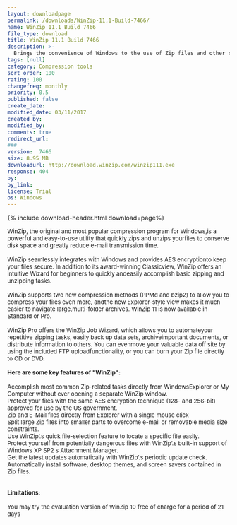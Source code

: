 ```yaml
---
layout: downloadpage
permalink: /downloads/WinZip-11,1-Build-7466/
name: WinZip 11.1 Build 7466
file_type: download
title: WinZip 11.1 Build 7466
description: >-
  Brings the convenience of Windows to the use of Zip files and other compression formats
tags: [null]
category: Compression tools
sort_order: 100
rating: 100
changefreq: monthly
priority: 0.5
published: false
create_date: 
modified_date: 03/11/2017
created_by: 
modified_by: 
comments: true
redirect_url: 
### 
version:  7466
size: 8.95 MB
downloadurl: http://download.winzip.com/winzip111.exe
response: 404
by: 
by_link: 
license: Trial 
os: Windows
---
```


{% include download-header.html download=page%}

<p style="fix-download-text !important">
<p><font size="2"><p>WinZip, the original and most popular compression program for Windows,is a powerful and easy-to-use utility that quickly zips and unzips yourfiles to conserve disk space and greatly reduce e-mail</a> transmission time. <br />
<br />
WinZip seamlessly integrates with Windows and provides AES encryptionto keep your files secure. In addition to its award-winning Classicview, WinZip offers an intuitive Wizard for beginners to quickly andeasily accomplish basic zipping and unzipping tasks. <br />
<br />
WinZip supports two new compression methods (PPMd and bzip2) to allow you to compress your files even more, andthe new Explorer-style view makes it much easier to navigate large,multi-folder archives. WinZip 11 is now available in Standard or Pro. <br />
<br />
WinZip Pro offers the WinZip Job Wizard, which allows you to automateyour repetitive zipping tasks, easily back up data sets, archiveimportant documents, or distribute information to others. You can evenmove your valuable data off site by using the included FTP uploadfunctionality, or you can burn your Zip file directly to CD or DVD.<br />
<br />
<span><strong>Here are some key features of "WinZip":</strong></span><br />
<br />
Accomplish most common Zip-related tasks directly from WindowsExplorer or My Computer without ever opening a separate WinZip window.<br />
Protect your files with the same AES encryption technique (128- and 256-bit) approved for use by the US government. <br />
Zip and E-Mail files directly from Explorer with a single mouse click <br />
Split large Zip files into smaller parts to overcome e-mail or removable media size constraints. <br />
Use WinZip’.s quick file-selection feature to locate a specific file easily.<br />
Protect yourself from potentially dangerous files with WinZip’.s built-in support of Windows XP SP2 s Attachment Manager. <br />
Get the latest updates automatically with WinZip’.s periodic update check. <br />
Automatically install software, desktop themes, and screen savers contained in Zip files.<br />
<br />
<br />
<span><strong>Limitations:</strong></span><br />
<br />
You may try the evaluation version of WinZip 10 free of charge for a period of 21 days</p></p></p>
